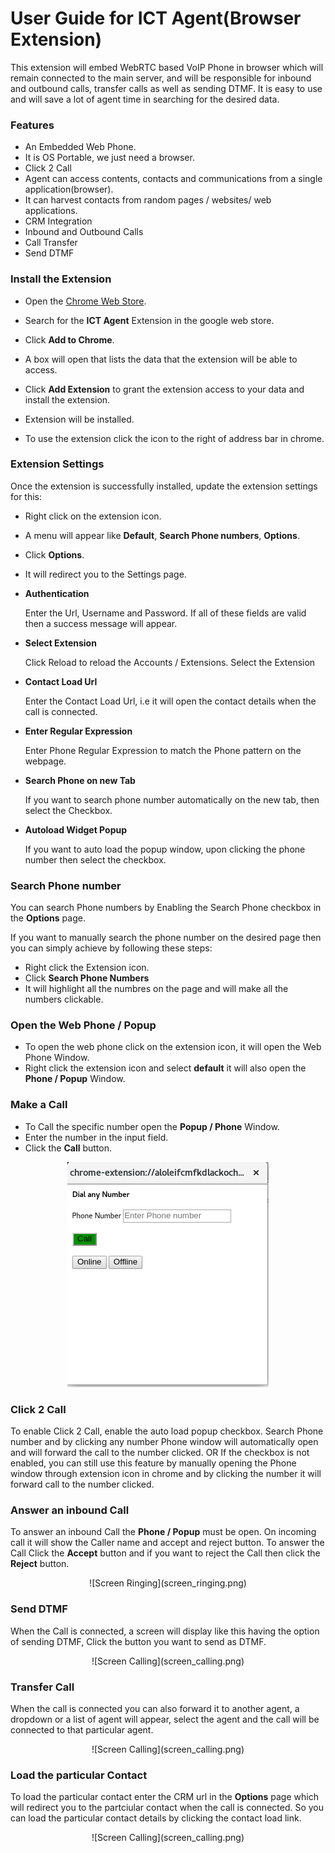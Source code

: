 User Guide for ICT Agent(Browser Extension)
==========================================

This extension will embed WebRTC based VoIP Phone in browser which will remain connected to the main server, and will be responsible for inbound and outbound calls, transfer calls as well as sending DTMF. It is easy to use and will save a lot of agent time in searching for the desired data.

### Features
- An Embedded Web Phone.
- It is OS Portable, we just need a browser.
- Click 2 Call
- Agent can access contents, contacts and communications from a single application(browser).
- It can harvest contacts from random pages / websites/ web applications.
- CRM Integration
- Inbound and Outbound Calls
- Call Transfer
- Send DTMF

### Install the Extension
- Open the [Chrome Web Store](https://chrome.google.com/webstore).
- Search for the **ICT Agent** Extension in the google web store.
- Click **Add to Chrome**.
- A box will open that lists the data that the extension will be able to access.
- Click **Add Extension** to grant the extension access to your data and install the extension.
- Extension will be installed.

- To use the extension click the icon to the right of address bar in chrome.

### Extension Settings
Once the extension is successfully installed, update the extension settings for this:
- Right click on the extension icon.
- A menu will appear like **Default**, **Search Phone numbers**, **Options**.
- Click **Options**.
- It will redirect you to the Settings page.

- **Authentication**

  Enter the Url, Username and Password. If all of these fields are valid then a success message will appear.
  
- **Select Extension**  

  Click Reload to reload the Accounts / Extensions.
  Select the Extension
  
- **Contact Load Url**
  
  Enter the Contact Load Url, i.e it will open the contact details when the call is connected.
  
- **Enter Regular Expression**

  Enter Phone Regular Expression to match the Phone pattern on the webpage.
  
- **Search Phone on new Tab**

  If you want to search phone number automatically on the new tab, then select the Checkbox.
  
- **Autoload Widget Popup**
  
  If you want to auto load the popup window, upon clicking the phone number then select the checkbox.

### Search Phone number
You can search Phone numbers by Enabling the Search Phone checkbox in the **Options** page.

If you want to manually search the phone number on the desired page then you can simply achieve by following these steps:

* Right click the Extension icon.
* Click **Search Phone Numbers**
* It will highlight all the numbres on the page and will make all the numbers clickable.

### Open the Web Phone / Popup

- To open the web phone click on the extension icon, it will open the Web Phone Window.
- Right click the extension icon and select **default** it will also open the **Phone / Popup** Window.

### Make a Call

- To Call the specific number open the **Popup / Phone** Window.
- Enter the number in the input field.
- Click the **Call** button.
<div style="text-align: center"><img src="normal_screen.png"/></div>

### Click 2 Call

To enable Click 2 Call, enable the auto load popup checkbox. Search Phone number and by clicking any number Phone window will automatically open and will forward the call to the number clicked. OR If the checkbox is not enabled, you can still use this feature by manually opening the Phone window through extension icon in chrome and by clicking the number it will forward call to the number clicked.

### Answer an inbound Call

To answer an inbound Call the **Phone / Popup** must be open. On incoming call it will show the Caller name and accept and reject button. To answer the Call Click the **Accept** button and if you want to reject the Call then click the **Reject** button.


<p align="center">
![Screen Ringing](screen_ringing.png)
</p>

### Send DTMF

When the Call is connected, a screen will display like this having the option of sending DTMF, Click the button you want to send as DTMF.
<p align="center">
![Screen Calling](screen_calling.png)
</p>

### Transfer Call

When the call is connected you can also forward it to another agent, a dropdown or a list of agent will appear, select the agent and the call will be connected to that particular agent.
<p align="center">
![Screen Calling](screen_calling.png)
</p>

### Load the particular Contact

To load the particular contact enter the CRM url in the **Options** page which will redirect you to the partciular contact when the call is connected. So you can load the particular contact details by clicking the contact load link.
<p align="center">
![Screen Calling](screen_calling.png)
</p>


